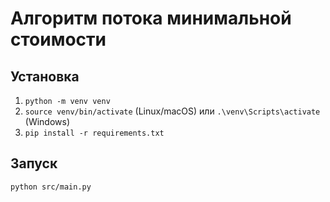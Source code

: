 # Алгоритм потока минимальной стоимости

## Установка
1. `python -m venv venv`
2. `source venv/bin/activate` (Linux/macOS) или `.\venv\Scripts\activate` (Windows)
3. `pip install -r requirements.txt`

## Запуск
`python src/main.py`